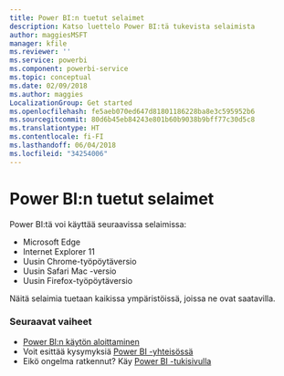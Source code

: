 ```yaml
---
title: Power BI:n tuetut selaimet
description: Katso luettelo Power BI:tä tukevista selaimista
author: maggiesMSFT
manager: kfile
ms.reviewer: ''
ms.service: powerbi
ms.component: powerbi-service
ms.topic: conceptual
ms.date: 02/09/2018
ms.author: maggies
LocalizationGroup: Get started
ms.openlocfilehash: fe5aeb070ed647d81801186228ba8e3c595952b6
ms.sourcegitcommit: 80d6b45eb84243e801b60b9038b9bff77c30d5c8
ms.translationtype: HT
ms.contentlocale: fi-FI
ms.lasthandoff: 06/04/2018
ms.locfileid: "34254006"
---
```

# <a name="supported-browsers-for-power-bi"></a>Power BI:n tuetut selaimet
Power BI:tä voi käyttää seuraavissa selaimissa:

* Microsoft Edge
* Internet Explorer 11
* Uusin Chrome-työpöytäversio
* Uusin Safari Mac -versio
* Uusin Firefox-työpöytäversio

Näitä selaimia tuetaan kaikissa ympäristöissä, joissa ne ovat saatavilla.

### <a name="next-steps"></a>Seuraavat vaiheet
* [Power BI:n käytön aloittaminen](service-get-started.md)
* Voit esittää kysymyksiä [Power BI -yhteisössä](http://community.powerbi.com/)
* Eikö ongelma ratkennut? Käy [Power BI -tukisivulla](https://powerbi.microsoft.com/support/)

